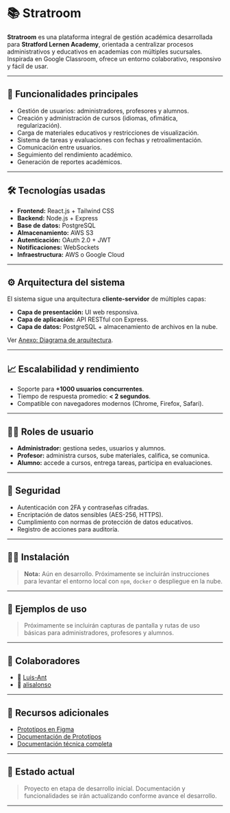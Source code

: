 # 📚 Stratroom

**Stratroom** es una plataforma integral de gestión académica desarrollada para **Stratford Lernen Academy**, orientada a centralizar procesos administrativos y educativos en academias con múltiples sucursales. Inspirada en Google Classroom, ofrece un entorno colaborativo, responsivo y fácil de usar.

---

## 🚀 Funcionalidades principales

- Gestión de usuarios: administradores, profesores y alumnos.
- Creación y administración de cursos (idiomas, ofimática, regularización).
- Carga de materiales educativos y restricciones de visualización.
- Sistema de tareas y evaluaciones con fechas y retroalimentación.
- Comunicación entre usuarios.
- Seguimiento del rendimiento académico.
- Generación de reportes académicos.

---

## 🛠️ Tecnologías usadas

- **Frontend:** React.js + Tailwind CSS  
- **Backend:** Node.js + Express  
- **Base de datos:** PostgreSQL  
- **Almacenamiento:** AWS S3   
- **Autenticación:** OAuth 2.0 + JWT  
- **Notificaciones:** WebSockets  
- **Infraestructura:** AWS o Google Cloud

---

## ⚙️ Arquitectura del sistema

El sistema sigue una arquitectura **cliente-servidor** de múltiples capas:

- **Capa de presentación:** UI web responsiva.
- **Capa de aplicación:** API RESTful con Express.
- **Capa de datos:** PostgreSQL + almacenamiento de archivos en la nube.

Ver [Anexo: Diagrama de arquitectura](https://github.com/Luis-Ant/Stratrooms/wiki/Arquitectura-del-sistema).

---

## 📈 Escalabilidad y rendimiento

- Soporte para **+1000 usuarios concurrentes**.
- Tiempo de respuesta promedio: **< 2 segundos**.
- Compatible con navegadores modernos (Chrome, Firefox, Safari).

---

## 🧑‍💼 Roles de usuario

- **Administrador:** gestiona sedes, usuarios y alumnos.
- **Profesor:** administra cursos, sube materiales, califica, se comunica.
- **Alumno:** accede a cursos, entrega tareas, participa en evaluaciones.

---

## 🔐 Seguridad

- Autenticación con 2FA y contraseñas cifradas.
- Encriptación de datos sensibles (AES-256, HTTPS).
- Cumplimiento con normas de protección de datos educativos.
- Registro de acciones para auditoría.

---

## 👨‍💻 Instalación

> **Nota:** Aún en desarrollo. Próximamente se incluirán instrucciones para levantar el entorno local con `npm`, `docker` o despliegue en la nube.

---

## 🧪 Ejemplos de uso

> Próximamente se incluirán capturas de pantalla y rutas de uso básicas para administradores, profesores y alumnos.

---

## 🤝 Colaboradores

- 👤 [Luis-Ant](https://github.com/Luis-Ant)
- 👤 [alisalonso]([https://github.com/Luis-Ant](https://github.com/alisalonso))
---


## 📁 Recursos adicionales

- [Prototipos en Figma](https://www.figma.com/design/VSFuW57uBxMEDfpGK3mCJN/Academy?node-id=11-557&t=IBrg2oAuxtm7Miv1-1)
- [Documentación de Prototipos](https://github.com/Luis-Ant/Stratrooms/issues)
- [Documentación técnica completa](https://github.com/Luis-Ant/Stratrooms/wiki/Stratrooms)

---

## 📌 Estado actual

> Proyecto en etapa de desarrollo inicial. Documentación y funcionalidades se irán actualizando conforme avance el desarrollo.

---

